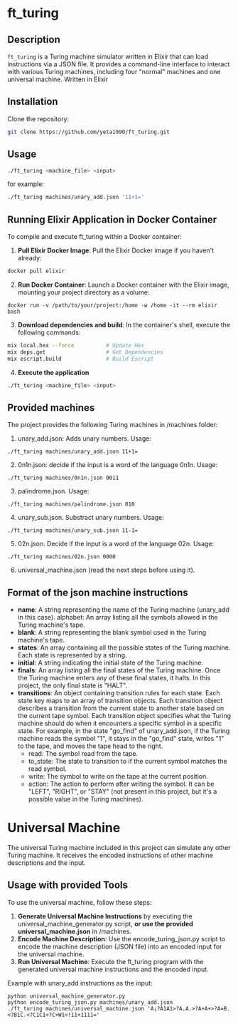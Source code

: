 # ft_turing

## Description

`ft_turing` is a Turing machine simulator written in Elixir that can load instructions via a JSON file. It provides a command-line interface to interact with various Turing machines, including four "normal" machines and one universal machine. Written in Elixir

## Installation

Clone the repository:

```bash
git clone https://github.com/yeta1990/ft_turing.git
```

## Usage

```bash
./ft_turing <machine_file> <input>
```

for example:
```bash
./ft_turing machines/unary_add.json '11+1='
```


## Running Elixir Application in Docker Container
To compile and execute ft_turing within a Docker container:

1. **Pull Elixir Docker Image**: Pull the Elixir Docker image if you haven't already:
```bash
docker pull elixir
```

2. **Run Docker Container**: Launch a Docker container with the Elixir image, mounting your project directory as a volume:
```
docker run -v /path/to/your/project:/home -w /home -it --rm elixir bash
```

3. **Download dependencies and build**: In the container's shell, execute the following commands:
```bash
mix local.hex --force          # Update Hex
mix deps.get                   # Get Dependencies
mix escript.build              # Build Escript

```

4. **Execute the application**
```bash
./ft_turing <machine_file> <input>
```



## Provided machines
The project provides the following Turing machines in /machines folder:

1. unary_add.json: Adds unary numbers. Usage:
```
./ft_turing machines/unary_add.json 11+1=

```
2. 0n1n.json: decide if the input is a word of the language 0n1n. Usage:
```
./ft_turing machines/0n1n.json 0011

```

3. palindrome.json. Usage:
```
./ft_turing machines/palindrome.json 010

```

4. unary_sub.json. Substract unary numbers. Usage:
```
./ft_turing machines/unary_sub.json 11-1=

```

5. 02n.json. Decide if the input is a word of the language 02n. Usage:
```
./ft_turing machines/02n.json 0000

```

6. universal_machine.json (read the next steps before using it).

## Format of the json machine instructions


- **name**: A string representing the name of the Turing machine (unary_add in this case).
alphabet: An array listing all the symbols allowed in the Turing machine's tape.
- **blank**: A string representing the blank symbol used in the Turing machine's tape.
- **states**: An array containing all the possible states of the Turing machine. Each state is represented by a string.
- **initial**: A string indicating the initial state of the Turing machine.
- **finals**: An array listing all the final states of the Turing machine. Once the Turing machine enters any of these final states, it halts. In this project, the only final state is "HALT".
- **transitions**: An object containing transition rules for each state. Each state key maps to an array of transition objects. Each transition object describes a transition from the current state to another state based on the current tape symbol. Each transition object specifies what the Turing machine should do when it encounters a specific symbol in a specific state. For example, in the state "go_find" of unary_add.json, if the Turing machine reads the symbol "1", it stays in the "go_find" state, writes "1" to the tape, and moves the tape head to the right.
  - read: The symbol read from the tape.
  - to_state: The state to transition to if the current symbol matches the read symbol.
  - write: The symbol to write on the tape at the current position.
  - action: The action to perform after writing the symbol. It can be "LEFT", "RIGHT", or "STAY" (not present in this project, but it's a possible value in the Turing machines).



# Universal Machine
The universal Turing machine included in this project can simulate any other Turing machine. It receives the encoded instructions of other machine descriptions and the input.


## Usage with provided Tools
To use the universal machine, follow these steps:

1. **Generate Universal Machine Instructions** by executing the universal_machine_generator.py script, **or use the provided universal_machine.json** in /machines.
2. **Encode Machine Description**: Use the encode_turing_json.py script to encode the machine description (JSON file) into an encoded input for the universal machine.
3. **Run Universal Machine**: Execute the ft_turing program with the generated universal machine instructions and the encoded input.

Example with unary_add instructions as the input:

```
python universal_machine_generator.py
python encode_turing_json.py machines/unary_add.json
./ft_turing machines/universal_machine.json 'A¡?A1A1>?A.A.>?A+A+>?A=B.<?B1C.<?C1C1<?C+W1<!11+1111='
```


